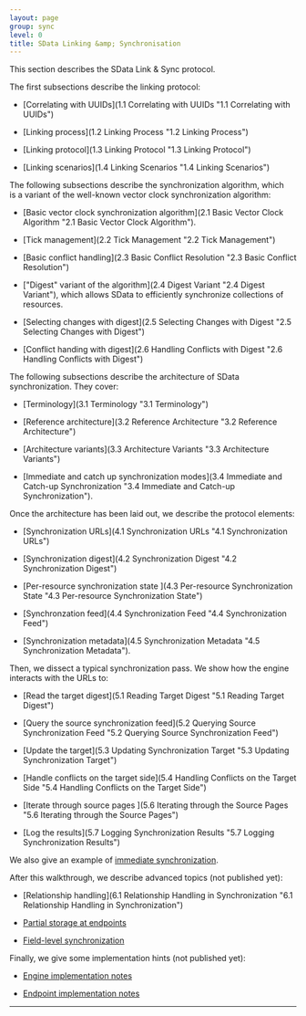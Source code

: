 ```yaml
---
layout: page
group: sync
level: 0
title: SData Linking &amp; Synchronisation
---
```


This section describes the SData Link &amp; Sync protocol.

The first subsections describe the linking protocol:

*   [Correlating with UUIDs](1.1 Correlating with UUIDs "1.1 Correlating with UUIDs")

*   [Linking process](1.2 Linking Process "1.2 Linking Process")

*   [Linking protocol](1.3 Linking Protocol "1.3 Linking Protocol")

*   [Linking scenarios](1.4 Linking Scenarios "1.4 Linking Scenarios")

The following subsections describe the synchronization algorithm, which is&nbsp;a
variant of&nbsp;the well-known&nbsp;vector clock synchronization algorithm:

*   [Basic vector clock synchronization algorithm](2.1 Basic Vector Clock Algorithm "2.1 Basic Vector Clock Algorithm").

*   [Tick management](2.2 Tick Management "2.2 Tick Management")

*   [Basic conflict handling](2.3 Basic Conflict Resolution "2.3 Basic Conflict Resolution")

*   ["Digest" variant of the algorithm](2.4 Digest Variant "2.4 Digest Variant"), which allows
SData to efficiently synchronize collections of resources.
*   [Selecting changes with digest](2.5 Selecting Changes with Digest "2.5 Selecting Changes with Digest")

*   [Conflict handing with digest](2.6 Handling Conflicts with Digest "2.6 Handling Conflicts with Digest")

The following subsections describe the architecture of SData synchronization.
They cover:

*   [Terminology](3.1 Terminology "3.1 Terminology")

*   [Reference architecture](3.2 Reference Architecture "3.2 Reference Architecture")

*   [Architecture variants](3.3 Architecture Variants "3.3 Architecture Variants")

*   [Immediate and catch up synchronization modes](3.4 Immediate and Catch-up Synchronization "3.4 Immediate and Catch-up Synchronization").

Once the architecture has been laid out, we describe the protocol elements:

*   [Synchronization URLs](4.1 Synchronization URLs "4.1 Synchronization URLs")

*   [Synchronization digest](4.2 Synchronization Digest "4.2 Synchronization Digest")

*   [Per-resource synchronization state&nbsp;](4.3 Per-resource Synchronization State "4.3 Per-resource Synchronization State")

*   [Synchronzation feed](4.4 Synchronization Feed "4.4 Synchronization Feed")

*   [Synchronization metadata](4.5 Synchronization Metadata "4.5 Synchronization Metadata").

Then, we&nbsp;dissect&nbsp;a typical synchronization pass. We show how the engine
interacts with the URLs to:

*   [Read the target digest](5.1 Reading Target Digest "5.1 Reading Target Digest")

*   [Query the source synchronization feed](5.2 Querying Source Synchronization Feed "5.2 Querying Source Synchronization Feed")

*   [Update the target](5.3 Updating Synchronization Target "5.3 Updating Synchronization Target")

*   [Handle conflicts on the target side](5.4 Handling Conflicts on the Target Side "5.4 Handling Conflicts on the Target Side")

*   [Iterate through source pages&nbsp;](5.6 Iterating through the Source Pages "5.6 Iterating through the Source Pages")

*   [Log the results](5.7 Logging Synchronization Results "5.7 Logging Synchronization Results")

We also give an example of [immediate synchronization](/daisy/sdataSync/179-DSY.html).

After this walkthrough, we describe advanced topics (not published yet):&nbsp;

*   [Relationship handling](6.1 Relationship Handling in Synchronization "6.1 Relationship Handling in Synchronization")

*   [Partial storage at endpoints](/daisy/sdataSync/557-DSY.html)&nbsp;

*   [Field-level synchronization](/daisy/sdataSync/559-DSY.html)

Finally, we give some implementation hints (not published yet):

*   [Engine implementation notes](/daisy/sdataSync/560-DSY.html)

*   [Endpoint implementation notes](/daisy/sdataSync/561-DSY.html)

* * *